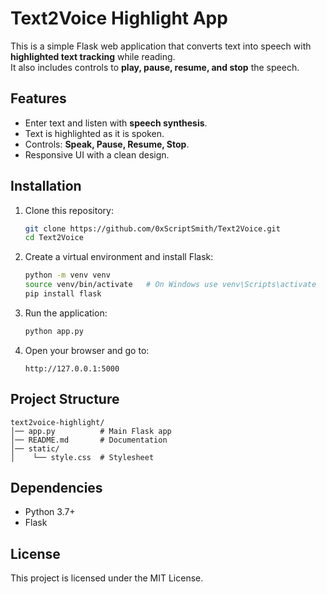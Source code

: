 # Text2Voice Highlight App

This is a simple Flask web application that converts text into speech
with **highlighted text tracking** while reading.\
It also includes controls to **play, pause, resume, and stop** the
speech.

## Features

-   Enter text and listen with **speech synthesis**.
-   Text is highlighted as it is spoken.
-   Controls: **Speak, Pause, Resume, Stop**.
-   Responsive UI with a clean design.

## Installation

1.  Clone this repository:

    ``` bash
    git clone https://github.com/0xScriptSmith/Text2Voice.git
    cd Text2Voice
    ```

2.  Create a virtual environment and install Flask:

    ``` bash
    python -m venv venv
    source venv/bin/activate   # On Windows use venv\Scripts\activate
    pip install flask
    ```

3.  Run the application:

    ``` bash
    python app.py
    ```

4.  Open your browser and go to:

        http://127.0.0.1:5000

## Project Structure

    text2voice-highlight/
    │── app.py          # Main Flask app
    │── README.md       # Documentation
    │── static/
    │    └── style.css  # Stylesheet

## Dependencies

-   Python 3.7+
-   Flask

## License

This project is licensed under the MIT License.
